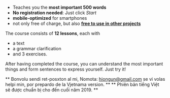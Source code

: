 - Teaches you the **most important 500 words**
- **No registration needed**: Just click *Start*
- **mobile-optimized** for smartphones
- not only free of charge, but also **[free to use in other projects](https://github.com/Esperanto/kurso-zagreba-metodo)**

The course consists of **12 lessons**, each with

- a text
- a grammar clarification
- and 3 exercises.

After having completed the course, you can understand the most important things and form sentences to express yourself. Just try it!

** Bonvolu sendi ret-posxton al mi, Nomota: hiongun@gmail.com se vi volas helpi min, por prepardo de la Vjetnama version. **
** Phiên bản tiếng Việt sẽ được chuẩn bị cho đến cuối năm 2019. **
